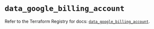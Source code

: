 # `data_google_billing_account`

Refer to the Terraform Registry for docs: [`data_google_billing_account`](https://registry.terraform.io/providers/hashicorp/google/6.5.0/docs/data-sources/billing_account).
